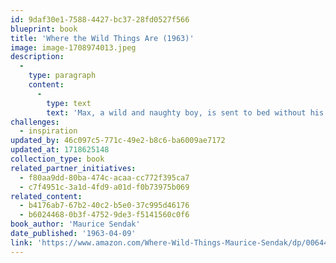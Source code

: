 ```yaml
---
id: 9daf30e1-7588-4427-bc37-28fd0527f566
blueprint: book
title: 'Where the Wild Things Are (1963)'
image: image-1708974013.jpeg
description:
  -
    type: paragraph
    content:
      -
        type: text
        text: 'Max, a wild and naughty boy, is sent to bed without his supper by his exhausted mother. In his room, he imagines sailing far away to a land of Wild Things. Instead of eating him, the Wild Things make Max their king.'
challenges:
  - inspiration
updated_by: 46c097c5-771c-49e2-b8c6-ba6009ae7172
updated_at: 1718625148
collection_type: book
related_partner_initiatives:
  - f80aa9dd-80ba-474c-acaa-cc772f395ca7
  - c7f4951c-3a1d-4fd9-a01d-f0b73975b069
related_content:
  - b4176ab7-67b2-40c2-b5e0-37c995d46176
  - b6024468-0b3f-4752-9de3-f5141560c0f6
book_author: 'Maurice Sendak'
date_published: '1963-04-09'
link: 'https://www.amazon.com/Where-Wild-Things-Maurice-Sendak/dp/0064431789'
---
```

